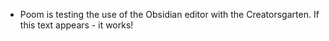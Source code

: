 - Poom is testing the use of the Obsidian editor with the Creatorsgarten. If this text appears - it works!